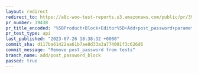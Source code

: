 ```yaml
---
layout: redirect
redirect_to: https://a8c-woo-test-reports.s3.amazonaws.com/public/pr/39438/api/index.html
pr_number: 39438
pr_title_encoded: "%5BProduct+Block+Editor%5D+Add+post_password+parameter+to+the+Woo+product+REST+api"
pr_test_type: api
last_published: "2023-07-26 18:38:32 +0000"
commit_sha: d117ba61422aa61b7ae8d33a3a774001f3c626d6
commit_message: "Remove post_password from tests"
branch_name: add/post_password_block
passed: true
---
```

